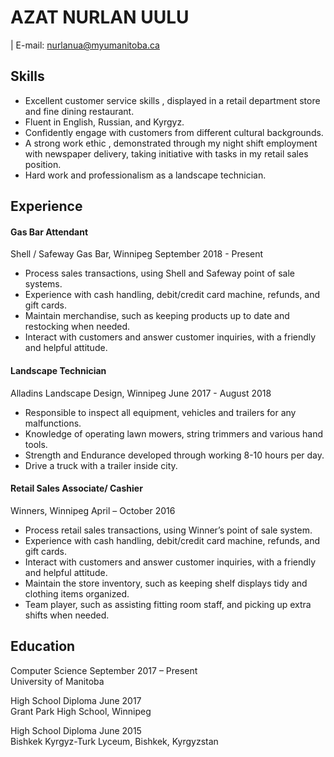 # AZAT NURLAN UULU
| E-mail: nurlanua@myumanitoba.ca

## Skills
* Excellent customer service skills , displayed in a retail department store and fine dining restaurant.
* Fluent in English, Russian, and Kyrgyz.
* Confidently engage with customers from different cultural backgrounds.
* A strong work ethic , demonstrated through my night shift employment with newspaper delivery, taking initiative with tasks in my retail sales position. 
* Hard work and professionalism as a landscape technician.

## Experience
#### Gas Bar Attendant     
Shell / Safeway Gas Bar, Winnipeg                                      September 2018 - Present  
* Process sales transactions, using Shell and Safeway point of sale systems.
* Experience with cash handling, debit/credit card machine, refunds, and gift cards.
* Maintain merchandise, such as keeping products up to date and restocking when needed.
* Interact with customers and answer customer inquiries, with a friendly and helpful attitude.

#### Landscape Technician    
Alladins Landscape Design, Winnipeg                                    June 2017 - August 2018 
* Responsible to inspect all equipment, vehicles and trailers for any malfunctions.
* Knowledge of operating lawn mowers, string trimmers and various hand tools.
* Strength and Endurance developed through working 8-10 hours per day.
* Drive a truck with a trailer inside city.


#### Retail Sales Associate/ Cashier   
Winners, Winnipeg                                                      April – October 2016 
* Process retail sales transactions, using Winner’s point of sale system.
* Experience with cash handling, debit/credit card machine, refunds, and gift cards.
* Interact with customers and answer customer inquiries, with a friendly and helpful attitude.
* Maintain the store inventory, such as keeping shelf displays tidy and clothing items organized.
* Team player, such as assisting fitting room staff, and picking up extra shifts when needed.

## Education

Computer Science September 2017 – Present  
University of Manitoba

High School Diploma June 2017  
Grant Park High School, Winnipeg

High School Diploma June 2015  
Bishkek Kyrgyz-Turk Lyceum, Bishkek, Kyrgyzstan


